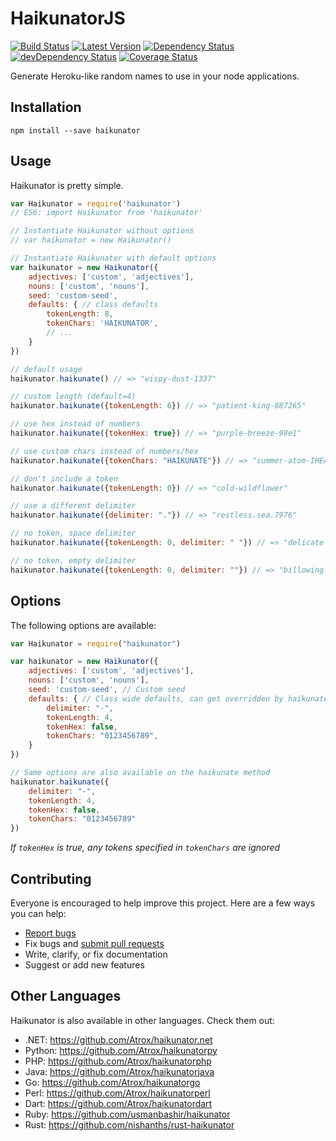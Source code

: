 # HaikunatorJS

[![Build Status](https://img.shields.io/endpoint.svg?url=https%3A%2F%2Factions-badge.atrox.dev%2Fatrox%2Fhaikunatorjs%2Fbadge&style=flat-square)](https://actions-badge.atrox.dev/atrox/haikunatorjs/goto)
[![Latest Version](https://img.shields.io/npm/v/haikunator.svg?style=flat-square)](https://www.npmjs.com/package/haikunator)
[![Dependency Status](https://img.shields.io/david/atrox/haikunatorjs.svg?style=flat-square)](https://david-dm.org/atrox/haikunatorjs)
[![devDependency Status](https://img.shields.io/david/dev/atrox/haikunatorjs.svg?style=flat-square)](https://david-dm.org/atrox/haikunatorjs#info=devDependencies)
[![Coverage Status](https://img.shields.io/codecov/c/github/Atrox/haikunatorjs.svg?style=flat-square)](https://codecov.io/gh/Atrox/haikunatorjs)

Generate Heroku-like random names to use in your node applications.

## Installation

```
npm install --save haikunator
```

## Usage

Haikunator is pretty simple.

```javascript
var Haikunator = require('haikunator')
// ES6: import Haikunator from 'haikunator'

// Instantiate Haikunator without options
// var haikunator = new Haikunator()

// Instantiate Haikunator with default options
var haikunator = new Haikunator({
    adjectives: ['custom', 'adjectives'],
    nouns: ['custom', 'nouns'],
    seed: 'custom-seed',
    defaults: { // class defaults
        tokenLength: 8,
        tokenChars: 'HAIKUNATOR',
        // ...
    }
})

// default usage
haikunator.haikunate() // => "wispy-dust-1337"

// custom length (default=4)
haikunator.haikunate({tokenLength: 6}) // => "patient-king-887265"

// use hex instead of numbers
haikunator.haikunate({tokenHex: true}) // => "purple-breeze-98e1"

// use custom chars instead of numbers/hex
haikunator.haikunate({tokenChars: "HAIKUNATE"}) // => "summer-atom-IHEA"

// don't include a token
haikunator.haikunate({tokenLength: 0}) // => "cold-wildflower"

// use a different delimiter
haikunator.haikunate({delimiter: "."}) // => "restless.sea.7976"

// no token, space delimiter
haikunator.haikunate({tokenLength: 0, delimiter: " "}) // => "delicate haze"

// no token, empty delimiter
haikunator.haikunate({tokenLength: 0, delimiter: ""}) // => "billowingleaf"
```

## Options

The following options are available:

```javascript
var Haikunator = require("haikunator")

var haikunator = new Haikunator({
    adjectives: ['custom', 'adjectives'],
    nouns: ['custom', 'nouns'],
    seed: 'custom-seed', // Custom seed
    defaults: { // Class wide defaults, can get overridden by haikunate(options)
        delimiter: "-",
        tokenLength: 4,
        tokenHex: false,
        tokenChars: "0123456789",
    }
})

// Same options are also available on the haikunate method
haikunator.haikunate({
    delimiter: "-",
    tokenLength: 4,
    tokenHex: false,
    tokenChars: "0123456789"
})
```
*If ```tokenHex``` is true, any tokens specified in ```tokenChars``` are ignored*

## Contributing

Everyone is encouraged to help improve this project. Here are a few ways you can help:

- [Report bugs](https://github.com/atrox/haikunatorjs/issues)
- Fix bugs and [submit pull requests](https://github.com/atrox/haikunatorjs/pulls)
- Write, clarify, or fix documentation
- Suggest or add new features

## Other Languages

Haikunator is also available in other languages. Check them out:

- .NET: https://github.com/Atrox/haikunator.net
- Python: https://github.com/Atrox/haikunatorpy
- PHP: https://github.com/Atrox/haikunatorphp
- Java: https://github.com/Atrox/haikunatorjava
- Go: https://github.com/Atrox/haikunatorgo
- Perl: https://github.com/Atrox/haikunatorperl
- Dart: https://github.com/Atrox/haikunatordart
- Ruby: https://github.com/usmanbashir/haikunator
- Rust: https://github.com/nishanths/rust-haikunator
